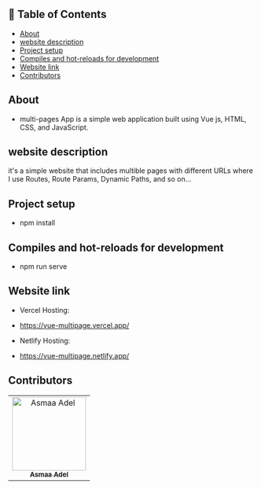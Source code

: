 ## 📝 Table of Contents

- [About](#about)
- [website description](#website-description)
- [Project setup](#Project-setup)
- [Compiles and hot-reloads for development](#Compiles-and-hot-reloads-for-development)
- [Website link](#link)
- [Contributors](#Contributors)

## About <a name = "about"></a>
- multi-pages App is a simple web application built using Vue js, HTML, CSS, and JavaScript.

## website description <a name = "website-description"></a>

it's a simple website that includes multible pages with different URLs where I use Routes, Route Params, Dynamic Paths, and so on...

## Project setup <a name = "Project-setup"></a>
- npm install

## Compiles and hot-reloads for development <a name = "Compiles-and-hot-reloads-for-development"></a>
- npm run serve

## Website link <a name = "link"></a>
 
- Vercel Hosting:
 - https://vue-multipage.vercel.app/
 
- Netlify Hosting:
 - https://vue-multipage.netlify.app/

 
## Contributors <a name = "Contributors"></a>

<table>
  <tr>
    <td align="center">
    <a href="https://github.com/asmaaadel0" target="_black">
    <img src="https://avatars.githubusercontent.com/u/88618793?s=400&u=886a14dc5ef5c205a8e51942efe9665ed8fd4717&v=4" width="150px;" alt="Asmaa Adel"/>
    <br />
    <sub><b>Asmaa Adel</b></sub></a>
    
  </tr>
 </table>
